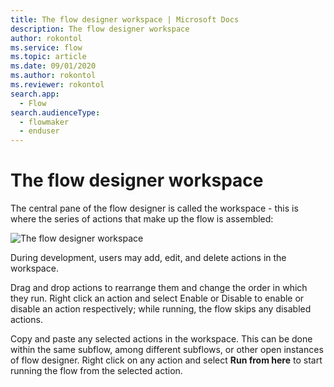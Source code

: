 ```yaml
---
title: The flow designer workspace | Microsoft Docs
description: The flow designer workspace
author: rokontol
ms.service: flow
ms.topic: article
ms.date: 09/01/2020
ms.author: rokontol
ms.reviewer: rokontol
search.app: 
  - Flow
search.audienceType: 
  - flowmaker
  - enduser
---
```


# The flow designer workspace

The central pane of the flow designer is called the workspace - this is where the series of actions that make up the flow is assembled:

![The flow designer workspace](../media/flow-designer-workspace.png)

During development, users may add, edit, and delete actions in the workspace.

Drag and drop actions to rearrange them and change the order in which they run. Right click an action and select Enable or Disable to enable or disable an action respectively; while running, the flow skips any disabled actions.

Copy and paste any selected actions in the workspace. This can be done within the same subflow, among different subflows, or other open instances of flow designer. Right click on any action and select **Run from here** to start running the flow from the selected action.